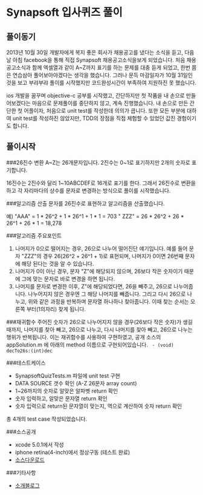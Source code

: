 Synapsoft 입사퀴즈 풀이
=

풀이동기
-

  2013년 10월 30일 개발자에게 복지 좋은 회사가 채용공고를 냈다는 소식을 듣고, 다음날 아침 facebook을 통해 직접 Synapsoft 채용공고소식을보게 되었습니다. 처음 채용공고소식과 함께 엑셀열과 같이 A~Z까지 표기를 하는 문제를 대충 듣게 되었고, 한번 쯤은 연습삼아 풀어보아야겠다는 생각을 했습니다. 그러나 문득 마감일자가 10월 31일인 것을 보고 부랴부랴 풀이를 시작했지만 코드완성시간이 부족하여 지원하진 못 했습니다.
  
  ios 개발을 꿈꾸며 objective-c 공부를 시작했고, 간단하지만 첫 작품을 내 손으로 만들어보겠다는 마음으로 문제풀이를 중단하지 않고, 계속 진행했습니다. 내 손으로 만든 간단한 첫 어플이자, 처음으로 unit test를 작성한데 의의가 큽니다. 또한 모든 부분에 대하여 unit test를 작성하진 않았지만, TDD의 장점을 직접 체험할 수 있었던 값진 경험이기도 합니다.
  
풀이시작
-

###26진수 변환
  A~Z는 26개문자입니다. 2진수는 0~1로 표기하지만 2개의 숫자로 표기합니다.
  
  16진수는 2진수와 달리 1~10ABCDEF로 16개로 표기를 한다. 그래서 26진수로 변환을 하고 각 자리마다의 상수를 문자로 변경하는 방식으로 풀이를 시작했습니다.

###알고리즘 산출
  문자를 26진수로 표현하고 알고리즘을 산출했습니다.
  
  예) "AAA" = 1 * 26^2 + 1 * 26^1 + 1 * 1 = 703
       " ZZZ" = 26 * 26^2 + 26 * 26^1 + 26 * 1 = 18,278
       
###알고리즘 주요포인트
  1. 나머지가 0으로 떨어지는 경우,
      26으로 나누어 떨어진단 얘기입니다. 예를 들어 문자 "ZZZ"의 경우 26(26^2 + 26^1 + 1)로 표현되며, 나머지가 0이면 26번째 문자에 해당 된다는 것을 알 수 있습니다.
  2. 나머지가 0이 아닌 경우,
      문자 "Z"에 해당되지 않으며, 26보다 작은 숫자이기 때문에 그에 맞는 문자로 바로 변경을 하면 됩니다.
  3. 나머지를 문자로 변경한 이후,
      Z"에 해당되었다면, 26을 빼주고, 26으로 나누어줍니다. 나누어지지 않은 경우엔 그 해당 나머지를 빼줍니다. 그리고 다시 26으로 나누고, 위와 같은 과정을 반복하며 문자열 하나하나 찾아줍니다. 이때 찾는 순서는 오른쪽 부터(1의자리) 찾게 됩니다.

###재귀함수
  주어진 숫자가 26으로 나누어지지 않을 경우(26보다 작은 숫자)가 생길 때까지, 나머지를 찾아 빼고, 26으로 나누고, 다시 나머지를 찾아 빼고, 26으로 나누는 행위가 반복됩니다. 이는 재귀함수를 사용하여 구현하였고, 공개 소스의 appSolution.m 에 아래의 method 이름으로 구현되어있습니다.
<code> - (void) decTo26s:(int)dec </code>

###테스트케이스 
- SynapsoftQuizTests.m 파일에 unit test 구현
- DATA SOURCE 갯수 확인 (A-Z 26문자 array count)
- 1~26까지의 숫자로 알맞은 알파벳 return 확인
- 숫자 입력하고, 알맞은 문자열 return 확인
- 숫자 입력으로 return된 문자열이 맞는지, 역으로 계산하여 숫자 return 확인

총 4개의 test case 작성되었습니다.

###소스공개
- xcode 5.0.1에서 작성
- iphone retina(4-inch)에서 정상구동 (테스트 완료)
- [소스다운로드][1]

###기타사항
- [소개블로그][2]



[1]: https://drive.google.com/file/d/0B70xA4jw5f9bTXQ0bGstWFpJckE/edit?usp=sharing "Kabkee Google Driver"
[2]: http://kabkee.blogspot.kr/2013/11/objective-c-ios-synapsoft.html "Kabkee Blogger"




